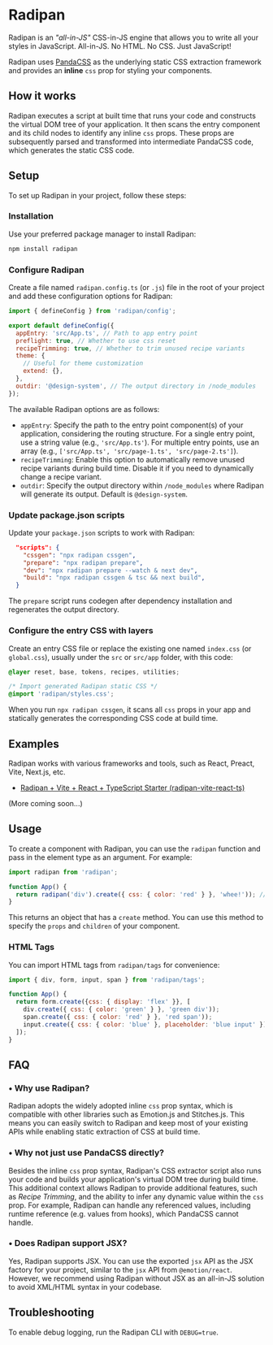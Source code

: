 # Radipan

Radipan is an _"all-in-JS"_ CSS-in-JS engine that allows you to write all your styles in JavaScript. All-in-JS. No HTML. No CSS. Just JavaScript!

Radipan uses [PandaCSS](https://panda-css.com) as the underlying static CSS extraction framework and provides an **inline** `css` prop for styling your components.

## How it works

Radipan executes a script at built time that runs your code and constructs the virtual DOM tree of your application. It then scans the entry component and its child nodes to identify any inline `css` props. These props are subsequently parsed and transformed into intermediate PandaCSS code, which generates the static CSS code.

## Setup

To set up Radipan in your project, follow these steps:

### Installation

Use your preferred package manager to install Radipan:

```bash
npm install radipan
```

### Configure Radipan

Create a file named `radipan.config.ts` (or `.js`) file in the root of your project and add these configuration options for Radipan:

```javascript
import { defineConfig } from 'radipan/config';

export default defineConfig({
  appEntry: 'src/App.ts', // Path to app entry point
  preflight: true, // Whether to use css reset
  recipeTrimming: true, // Whether to trim unused recipe variants
  theme: {
    // Useful for theme customization
    extend: {},
  },
  outdir: '@design-system', // The output directory in /node_modules
});
```

The available Radipan options are as follows:

- `appEntry`: Specify the path to the entry point component(s) of your application, considering the routing structure. For a single entry point, use a string value (e.g., `'src/App.ts'`). For multiple entry points, use an array (e.g., `['src/App.ts', 'src/page-1.ts', 'src/page-2.ts']`).
- `recipeTrimming`: Enable this option to automatically remove unused recipe variants during build time. Disable it if you need to dynamically change a recipe variant.
- `outdir`: Specify the output directory within `/node_modules` where Radipan will generate its output. Default is `@design-system`.

### Update package.json scripts

Update your `package.json` scripts to work with Radipan:

```json
  "scripts": {
    "cssgen": "npx radipan cssgen",
    "prepare": "npx radipan prepare",
    "dev": "npx radipan prepare --watch & next dev",
    "build": "npx radipan cssgen & tsc && next build",
  }
```

The `prepare` script runs codegen after dependency installation and regenerates the output directory.

### Configure the entry CSS with layers

Create an entry CSS file or replace the existing one named `index.css` (or `global.css`), usually under the `src` or `src/app` folder, with this code:

```css
@layer reset, base, tokens, recipes, utilities;

/* Import generated Radipan static CSS */
@import 'radipan/styles.css';
```

When you run `npx radipan cssgen`, it scans all `css` props in your app and statically generates the corresponding CSS code at build time.

## Examples

Radipan works with various frameworks and tools, such as React, Preact, Vite, Next.js, etc.

- [Radipan + Vite + React + TypeScript Starter (radipan-vite-react-ts)](https://github.com/yumin-chen/radipan-vite-react-ts)

(More coming soon...)

## Usage

To create a component with Radipan, you can use the `radipan` function and pass in the element type as an argument. For example:

```javascript
import radipan from 'radipan';

function App() {
  return radipan('div').create({ css: { color: 'red' } }, 'whee!')); // Red whee!
}
```

This returns an object that has a `create` method. You can use this method to specify the `props` and `children` of your component.

### HTML Tags

You can import HTML tags from `radipan/tags` for convenience:

```javascript
import { div, form, input, span } from 'radipan/tags';

function App() {
  return form.create({css: { display: 'flex' }}, [
    div.create({ css: { color: 'green' } }, 'green div'));
    span.create({ css: { color: 'red' } }, 'red span'));
    input.create({ css: { color: 'blue' }, placeholder: 'blue input' }));
  ]);
}
```

## FAQ

### • Why use Radipan?

Radipan adopts the widely adopted inline `css` prop syntax, which is compatible with other libraries such as Emotion.js and Stitches.js. This means you can easily switch to Radipan and keep most of your existing APIs while enabling static extraction of CSS at build time.

### • Why not just use PandaCSS directly?

Besides the inline `css` prop syntax, Radipan's CSS extractor script also runs your code and builds your application's virtual DOM tree during build time. This additional context allows Radipan to provide additional features, such as _Recipe Trimming_, and the ability to infer any dynamic value within the `css` prop. For example, Radipan can handle any referenced values, including runtime reference (e.g. values from hooks), which PandaCSS cannot handle.

### • Does Radipan support JSX?

Yes, Radipan supports JSX. You can use the exported `jsx` API as the JSX factory for your project, similar to the `jsx` API from `@emotion/react`. However, we recommend using Radipan without JSX as an all-in-JS solution to avoid XML/HTML syntax in your codebase.

## Troubleshooting

To enable debug logging, run the Radipan CLI with `DEBUG=true`.
